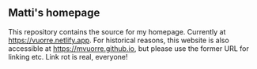 ## Matti's homepage

This repository contains the source for my homepage. Currently at <https://vuorre.netlify.app>. For historical reasons, this website is also accessible at <https://mvuorre.github.io>, but please use the former URL for linking etc. Link rot is real, everyone!
